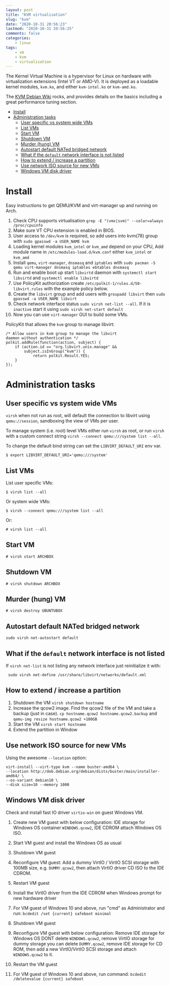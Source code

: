 ```yaml
---
layout: post
title: "KVM virtualisation"
slug: "kvm"
date: "2020-10-31 20:56:23"
lastmod: "2020-10-31 20:56:25"
comments: false
categories:
    - linux
tags:
    - vm
    - kvm
    - virtualisation
---
```


The Kernel Virtual Machine is a hypervisor for Linux on hardware with virtualization extensions (Intel VT or AMD-V). It is deployed as a loadable kernel modules, `kvm.ko`, and either `kvm-intel.ko` or `kvm-amd.ko`.

The [KVM Debian Wiki](https://wiki.debian.org/KVM) rocks, and provides details on the basics including a great performance tuning section.


<!-- vim-markdown-toc GFM -->

* [Install](#install)
* [Administration tasks](#administration-tasks)
    * [User specific vs system wide VMs](#user-specific-vs-system-wide-vms)
    * [List VMs](#list-vms)
    * [Start VM](#start-vm)
    * [Shutdown VM](#shutdown-vm)
    * [Murder (hung) VM](#murder-hung-vm)
    * [Autostart default NATed bridged network](#autostart-default-nated-bridged-network)
    * [What if the `default` network interface is not listed](#what-if-the-default-network-interface-is-not-listed)
    * [How to extend / increase a partition](#how-to-extend--increase-a-partition)
    * [Use network ISO source for new VMs](#use-network-iso-source-for-new-vms)
    * [Windows VM disk driver](#windows-vm-disk-driver)

<!-- vim-markdown-toc -->

# Install

Easy instructions to get QEMU/KVM and virt-manager up and running on Arch.

1.  Check CPU supports virtualisation `grep -E "(vmx|svm)" --color=always /proc/cpuinfo`
2.  Make sure VT CPU extension is enabled in BIOS.
3.  User access to `/dev/kvm` is required, so add users into kvm(78) group with `sudo gpasswd -a USER_NAME kvm`
4.  Loading kernel modules `kvm_intel` or `kvm_amd` depend on your CPU, Add module name in `/etc/modules-load.d/kvm.conf` either `kvm_intel` or `kvm_amd`
5.  Install `qemu`, `virt-manager`, `dnsmasq` and `iptables` with `sudo pacman -S qemu virt-manager dnsmasq iptables ebtables dnsmasq`
6.  Run and enable boot up start `libvirtd` daemon with `systemctl start libvirtd` and `systemctl enable libvirtd`
7.  Use PolicyKit authorization create `/etc/polkit-1/rules.d/50-libvirt.rules` with the example policy below.
8.  Create the `libvirt` group and add users with `groupadd libvirt` then `sudo gpasswd -a USER_NAME libvirt`
9.  Check network interface status `sudo virsh net-list --all`. If it is `inactive` start it using `sudo virsh net-start default`
10. Now you can use `virt-manager` GUI to build some VMs.

PolicyKit that allows the `kvm` group to manage libvirt:

```
/* Allow users in kvm group to manage the libvirt
daemon without authentication */
polkit.addRule(function(action, subject) {
    if (action.id == "org.libvirt.unix.manage" &&
        subject.isInGroup("kvm")) {
            return polkit.Result.YES;
    }
});
```

# Administration tasks

## User specific vs system wide VMs

`virsh` when not run as root, will default the connection to libvirt using `qemu://session`, sandboxing the view of VMs per user.

To manage system (i.e. root) level VMs either run `virsh` as root, or run `virsh` with a custom connect string `virsh --connect qemu:///system list --all`.

To change the default bind string can set the `LIBVIRT_DEFAULT_URI` env var.

    $ export LIBVIRT_DEFAULT_URI='qemu:///system'

## List VMs

List user specific VMs:

    $ virsh list --all

Or system wide VMs:

    $ virsh --connect qemu:///system list --all

Or:

    # virsh list --all

## Start VM

    # virsh start ARCHBOX

## Shutdown VM

    # virsh shutdown ARCHBOX

## Murder (hung) VM

    # virsh destroy UBUNTUBOX

## Autostart default NATed bridged network

    sudo virsh net-autostart default

## What if the `default` network interface is not listed

If `virsh net-list` is not listing any network interface just reinitialize it with:

     sudo virsh net-define /usr/share/libvirt/networks/default.xml

## How to extend / increase a partition

1.  Shutdown the VM `virsh shutdown hostname`
2.  Increase the qcow2 image. Find the qcow2 file of the VM and take a backup (just in case). `cp hostname.qcow2 hostname.qcow2.backup` and `qemu-img resize hostname.qcow2 +100GB`
3.  Start the VM `virsh start hostname`
4.  Extend the partition in Window

## Use network ISO source for new VMs

Using the awesome `--location` option:

```
virt-install --virt-type kvm --name buster-amd64 \
--location http://deb.debian.org/debian/dists/buster/main/installer-amd64/ \
--os-variant debian10 \
--disk size=10 --memory 1000
```

## Windows VM disk driver

Check and install fast IO driver `virtio-win` on guest Windows VM.

1. Create new VM guest with below configuration: IDE storage for Windows OS container `WINDOWS.qcow2`, IDE CDROM attach Windows OS ISO.
2. Start VM guest and install the Windows OS as usual
3. Shutdown VM guest
4. Reconfigure VM guest: Add a dummy VirtIO / VirtIO SCSI storage with 100MB size, e.g. `DUMMY.qcow2`, then attach VirtIO driver CD ISO to the IDE CDROM.

5. Restart VM guest
6. Install the VirtIO driver from the IDE CDROM when Windows prompt for new hardware driver
7. For VM guest of Windows 10 and above, run "cmd" as Administrator and run: `bcdedit /set {current} safeboot minimal`
8. Shutdown VM guest
9. Reconfigure VM guest with below configuration: Remove IDE storage for Windows OS DONT delete `WINDOWS.qcow2`, remove VirtIO storage for dummy storage you can delete `DUMMY.qcow2`, remove IDE storage for CD ROM, then add a new VirtIO/VirtIO SCSI storage and attach `WINDOWS.qcow2` to it.
10. Restart the VM guest
11. For VM guest of Windows 10 and above, run command: `bcdedit /deletevalue {current} safeboot`
